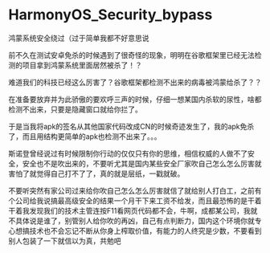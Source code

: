 # HarmonyOS_Security_bypass
鸿蒙系统安全绕过（过于简单我都不好意思说

前不久在测试安卓免杀的时候遇到了很奇怪的现象，明明在谷歌框架里已经无法检测的项目拿到鸿蒙系统里面居然被杀了！？

难道我们的科技已经这么厉害了？谷歌框架都检测不出来的病毒被鸿蒙给杀了？？

在准备要放弃并为此骄傲的要欢呼三声的时候，仔细一想某国内杀软的尿性，啥都检测不出来，只要是隐藏窗口就给你拦了。

于是当我将apk的签名从其他国家代码改成CN的时候奇迹发生了，我的apk免杀了，而且用结构更简单的apk也检测不出来了。。。

斯诺登曾经说过有时候限制你行动的仅仅只有你的思维，相信权威的人做不了安全，安全也不是吹出来的，不要听尤其是国内某些安全厂家吹自己怎么怎么厉害就害怕了就觉得自己打不了了，真的就是层纸，一戳就破。

不要听突然有家公司过来给你吹自己怎么怎么厉害就信了就给别人打白工，之前有个公司给我说搞最高级安全的结果一个月干下来工资不给发，而且最恐怖的是干着干着我发现我们的技术主管连按F11看网页代码都不会，牛啊，成都某公司，我就不具体说是谁了，别管别人给你吹的再凶，自己有点判断力，国内这个环境你就专心想搞技术也不会忘记不断从你身上榨取价值，有能力的人终究是少数，不要看到别人包装了一下就信以为真，共勉吧
